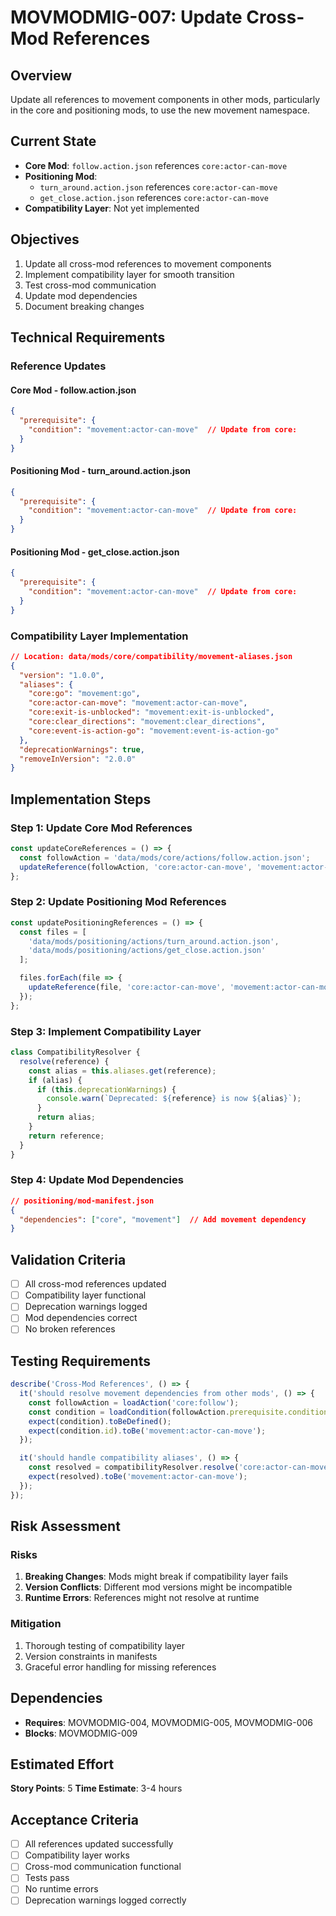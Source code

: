 # MOVMODMIG-007: Update Cross-Mod References

## Overview
Update all references to movement components in other mods, particularly in the core and positioning mods, to use the new movement namespace.

## Current State
- **Core Mod**: `follow.action.json` references `core:actor-can-move`
- **Positioning Mod**:
  - `turn_around.action.json` references `core:actor-can-move`
  - `get_close.action.json` references `core:actor-can-move`
- **Compatibility Layer**: Not yet implemented

## Objectives
1. Update all cross-mod references to movement components
2. Implement compatibility layer for smooth transition
3. Test cross-mod communication
4. Update mod dependencies
5. Document breaking changes

## Technical Requirements

### Reference Updates

#### Core Mod - follow.action.json
```json
{
  "prerequisite": {
    "condition": "movement:actor-can-move"  // Update from core:
  }
}
```

#### Positioning Mod - turn_around.action.json
```json
{
  "prerequisite": {
    "condition": "movement:actor-can-move"  // Update from core:
  }
}
```

#### Positioning Mod - get_close.action.json
```json
{
  "prerequisite": {
    "condition": "movement:actor-can-move"  // Update from core:
  }
}
```

### Compatibility Layer Implementation
```json
// Location: data/mods/core/compatibility/movement-aliases.json
{
  "version": "1.0.0",
  "aliases": {
    "core:go": "movement:go",
    "core:actor-can-move": "movement:actor-can-move",
    "core:exit-is-unblocked": "movement:exit-is-unblocked",
    "core:clear_directions": "movement:clear_directions",
    "core:event-is-action-go": "movement:event-is-action-go"
  },
  "deprecationWarnings": true,
  "removeInVersion": "2.0.0"
}
```

## Implementation Steps

### Step 1: Update Core Mod References
```javascript
const updateCoreReferences = () => {
  const followAction = 'data/mods/core/actions/follow.action.json';
  updateReference(followAction, 'core:actor-can-move', 'movement:actor-can-move');
};
```

### Step 2: Update Positioning Mod References
```javascript
const updatePositioningReferences = () => {
  const files = [
    'data/mods/positioning/actions/turn_around.action.json',
    'data/mods/positioning/actions/get_close.action.json'
  ];

  files.forEach(file => {
    updateReference(file, 'core:actor-can-move', 'movement:actor-can-move');
  });
};
```

### Step 3: Implement Compatibility Layer
```javascript
class CompatibilityResolver {
  resolve(reference) {
    const alias = this.aliases.get(reference);
    if (alias) {
      if (this.deprecationWarnings) {
        console.warn(`Deprecated: ${reference} is now ${alias}`);
      }
      return alias;
    }
    return reference;
  }
}
```

### Step 4: Update Mod Dependencies
```json
// positioning/mod-manifest.json
{
  "dependencies": ["core", "movement"]  // Add movement dependency
}
```

## Validation Criteria
- [ ] All cross-mod references updated
- [ ] Compatibility layer functional
- [ ] Deprecation warnings logged
- [ ] Mod dependencies correct
- [ ] No broken references

## Testing Requirements
```javascript
describe('Cross-Mod References', () => {
  it('should resolve movement dependencies from other mods', () => {
    const followAction = loadAction('core:follow');
    const condition = loadCondition(followAction.prerequisite.condition);
    expect(condition).toBeDefined();
    expect(condition.id).toBe('movement:actor-can-move');
  });

  it('should handle compatibility aliases', () => {
    const resolved = compatibilityResolver.resolve('core:actor-can-move');
    expect(resolved).toBe('movement:actor-can-move');
  });
});
```

## Risk Assessment

### Risks
1. **Breaking Changes**: Mods might break if compatibility layer fails
2. **Version Conflicts**: Different mod versions might be incompatible
3. **Runtime Errors**: References might not resolve at runtime

### Mitigation
1. Thorough testing of compatibility layer
2. Version constraints in manifests
3. Graceful error handling for missing references

## Dependencies
- **Requires**: MOVMODMIG-004, MOVMODMIG-005, MOVMODMIG-006
- **Blocks**: MOVMODMIG-009

## Estimated Effort
**Story Points**: 5
**Time Estimate**: 3-4 hours

## Acceptance Criteria
- [ ] All references updated successfully
- [ ] Compatibility layer works
- [ ] Cross-mod communication functional
- [ ] Tests pass
- [ ] No runtime errors
- [ ] Deprecation warnings logged correctly